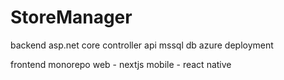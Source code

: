# StoreManager

backend
asp.net core controller api
mssql db
azure deployment

frontend monorepo
    web - nextjs
    mobile - react native
    
